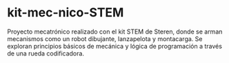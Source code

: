 # kit-mec-nico-STEM
Proyecto mecatrónico realizado con el kit STEM de Steren, donde se arman mecanismos como un robot dibujante, lanzapelota y montacarga. Se exploran principios básicos de mecánica y lógica de programación a través de una rueda codificadora.
